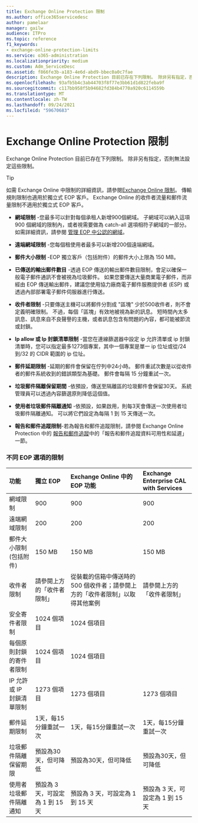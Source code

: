 ```yaml
---
title: Exchange Online Protection 限制
ms.author: office365servicedesc
author: pamelaar
manager: gailw
audience: ITPro
ms.topic: reference
f1_keywords:
- exchange-online-protection-limits
ms.service: o365-administration
ms.localizationpriority: medium
ms.custom: Adm_ServiceDesc
ms.assetid: f866fe3b-a183-4e6d-abd9-bbec0a0c7fae
description: Exchange Online Protection 目前已存在下列限制。 除非另有指定，否則無法設定這些限制。
ms.openlocfilehash: 93afb5b4c3ab44703f8f77e3bb61d1d822feba9f
ms.sourcegitcommit: c117bb958f5b94682fd384b4770a920c6114559b
ms.translationtype: MT
ms.contentlocale: zh-TW
ms.lasthandoff: 09/24/2021
ms.locfileid: "59670683"
---
```

# <a name="exchange-online-protection-limits"></a>Exchange Online Protection 限制

Exchange Online Protection 目前已存在下列限制。 除非另有指定，否則無法設定這些限制。 
  
> [!TIP]
> 如需 Exchange Online 中限制的詳細資訊，請參閱[Exchange Online 限制](../exchange-online-service-description/exchange-online-limits.md)。 傳輸規則限制也適用於獨立式 EOP 客戶。 Exchange Online 的收件者流量和郵件流量限制不適用於獨立式 EOP 客戶。 
  
- **網域限制** -您最多可以針對每個承租人新增900個網域。 子網域可以納入這項 900 個網域的限制內，或者視需要做為 catch-all 選項相符子網域的一部分。 如需詳細資訊，請參閱 [管理 EOP 中公認的網域](/microsoft-365/security/office-365-security/exchange-online-protection-overview)。

- **遠端網域限制** -您每個租使用者最多可以新增200個遠端網域。
    
- **郵件大小限制** -EOP 獨立客戶（包括附件）的郵件大小上限為 150 MB。 
    
- **已傳送的輸出郵件數目** -透過 EOP 傳送的輸出郵件數目限制，會足以確保一般電子郵件通訊不會被視為垃圾郵件。 如果您要傳送大量商業電子郵件，而非經由 EOP 傳送輸出郵件，建議您使用協力廠商電子郵件服務提供者 (ESP) 或透過內部部署電子郵件伺服器進行傳送。 
    
- **收件者限制** -只要傳送主機可以將郵件分割成 "區塊" 少於500收件者，則不會定義明確限制。 不過，每個「區塊」有效地被視為新的訊息。 短時間內太多訊息、訊息來自不良聲譽的主機，或者訊息包含有問題的內容，都可能被節流或封鎖。 
    
- **Ip allow 或 Ip 封鎖清單限制** -當您在連線篩選器中設定 ip 允許清單或 ip 封鎖清單時，您可以指定最多1273個專案，其中一個專案是單一 ip 位址或從/24 到/32 的 CIDR 範圍的 ip 位址。 
    
- **郵件延期限制** -延期的郵件會保留在佇列中24小時。 郵件重試次數是以從收件者的郵件系統收到的錯誤類型為基礎。 郵件會每隔 15 分鐘重試一次。 
    
- **垃圾郵件隔離保留期間** -依預設，傳送至隔離區的垃圾郵件會保留30天。 系統管理員可以透過內容篩選原則降低這個值。 
    
- **使用者垃圾郵件隔離通知** -依預設，如果啟用，則每3天會傳送一次使用者垃圾郵件隔離通知。 可以將它們設定為每隔 1 到 15 天傳送一次。 
    
- **報告和郵件追蹤限制**-若為報告和郵件追蹤限制，請參閱 Exchange Online Protection 中的 [報告和郵件追蹤](/microsoft-365/security/office-365-security/reporting-and-message-trace-in-exchange-online-protection)中的「報告和郵件追蹤資料可用性和延遲」一節。
    
### <a name="limits-across-eop-options"></a>不同 EOP 選項的限制

| 功能 | 獨立 EOP | Exchange Online 中的 EOP 功能 | Exchange Enterprise CAL with Services |
|:-----|:-----|:-----|:-----|
|網域限制  <br/> |900  <br/> |900  <br/> |900  <br/> |
|遠端網域限制  <br/> |200  <br/> |200  <br/> |200  <br/> |
|郵件大小限制 (包括附件)  <br/> |150 MB  <br/> |150 MB  <br/> |150 MB  <br/> |
|收件者限制  <br/> |請參閱上方的「收件者限制」  <br/> |從裝載的信箱中傳送時的 500 個收件者；請參閱上方的「收件者限制」以取得其他案例  <br/> |請參閱上方的「收件者限制」  <br/> |
|安全寄件者限制  <br/> |1024 個項目  <br/> |1024 個項目  <br/> ||
|每個原則封鎖的寄件者限制  <br/> |1024 個項目  <br/> |1024 個項目  <br/> ||
|IP 允許或 IP 封鎖清單限制  <br/> |1273 個項目  <br/> |1273 個項目  <br/> |1273 個項目  <br/> |
|郵件延期限制  <br/> |1天，每15分鐘重試一次  <br/> |1天，每15分鐘重試一次  <br/> |1天，每15分鐘重試一次  <br/> |
|垃圾郵件隔離保留期限  <br/> |預設為30天，但可降低  <br/> |預設為30天，但可降低  <br/> |預設為30天，但可降低  <br/> |
|使用者垃圾郵件隔離通知  <br/> |預設為 3 天，可設定為 1 到 15 天  <br/> |預設為 3 天，可設定為 1 到 15 天  <br/> |預設為 3 天，可設定為 1 到 15 天  <br/> |
